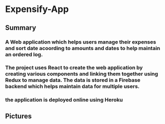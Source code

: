 # Expensify-App

## Summary

### A Web application which helps users manage their expenses and sort date acoording to amounts and dates to help maintain an ordered log. 
### The project uses React to create the web application by creating various components and linking them together using Redux to manage data. The data is stored in a Firebase backend which helps maintain data for multiple users.
### the application is deployed online using Heroku

## Pictures
